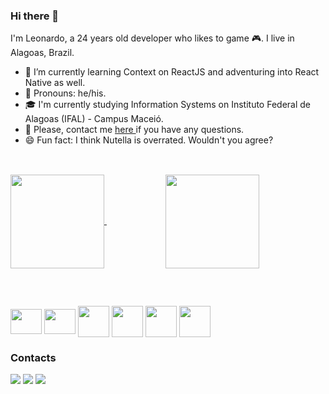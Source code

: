 ### Hi there 👋
I'm Leonardo, a 24 years old developer who likes to game 🎮. I live in Alagoas, Brazil.

- 📖 I’m currently learning Context on ReactJS and adventuring into React Native as well.
- 🙂 Pronouns: he/his.
- 🎓 I'm currently studying Information Systems on Instituto Federal de Alagoas (IFAL) - Campus Maceió.
- 💬 Please, contact me <a href='https://www.github.com/leohas/leohas/issues'> here </a> if you have any questions.
- 😄 Fun fact: I think Nutella is overrated. Wouldn't you agree?
## 
<br>
<div>
  <a href="https://github.com/leohas/github-readme-stats">
    <img height="150" align="center" src="https://github-readme-stats.vercel.app/api?username=leohas&count_private=true&show_icons=true&theme=radical"/>
  </a>
  &nbsp &nbsp &nbsp &nbsp &nbsp &nbsp &nbsp &nbsp &nbsp &nbsp &nbsp &nbsp
  <a href="https://github.com/leohas/convoychat">
    <img height="150" align="center" src="https://github-readme-stats.vercel.app/api/top-langs/?username=leohas&layout=compact&theme=radical"/>
  </a>
</div>

##

<br>

<img src="https://cdn.jsdelivr.net/gh/devicons/devicon/icons/javascript/javascript-original.svg" height="40" width="50" align="center"/> <nobr>
<img src="https://cdn.jsdelivr.net/gh/devicons/devicon/icons/typescript/typescript-original.svg" height="40" width="50" align="center"/>
<img src="https://cdn.jsdelivr.net/gh/devicons/devicon/icons/firebase/firebase-plain-wordmark.svg" width="50" align="center"/>
<img src="https://cdn.jsdelivr.net/gh/devicons/devicon/icons/html5/html5-plain-wordmark.svg" width="50" align="center"/>
<img src="https://cdn.jsdelivr.net/gh/devicons/devicon/icons/css3/css3-plain-wordmark.svg" width="50" align="center" />
<img src="https://cdn.jsdelivr.net/gh/devicons/devicon/icons/react/react-original-wordmark.svg" width="50" align="center"/>
 
### Contacts
<a href="mailto:leohas.dev@gmail.com"><img src="https://img.shields.io/badge/Gmail-D14836?style=for-the-badge&logo=gmail&logoColor=white"/></a><nobr>
<a href="https://www.instagram.com/leohas.dev/"><img src="https://img.shields.io/badge/Instagram-E4405F?style=for-the-badge&logo=instagram&logoColor=white"/></a>
<a href="https://www.linkedin.com/in/leonardo-henrique-dos-anjos-santos-150a13114/"><img src="https://img.shields.io/badge/LinkedIn-0077B5?style=for-the-badge&logo=linkedin&logoColor=white"/></a>





